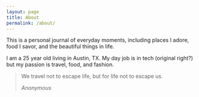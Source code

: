 ```yaml
---
layout: page
title: About
permalink: /about/
---
```


This is a personal journal of everyday moments, including places I adore, food I savor, and the beautiful things in life.

I am a 25 year old living in Austin, TX. My day job is in tech (original right?) but my passion is travel, food, and fashion.

<blockquote>
  <p>
    We travel not to escape life, but for life not to escape us.
  </p>
  <footer><cite title="Anonymous">Anonymous</cite></footer>
</blockquote>